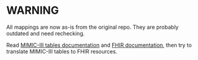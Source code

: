 # WARNING

All mappings are now as-is from the original repo. They are probably outdated and need rechecking.

Read [MIMIC-III tables documentation](https://mimic.physionet.org/mimictables/admissions/) and [FHIR documentation](https://www.hl7.org/fhir/index.html), then try to translate MIMIC-III tables to FHIR resources.

